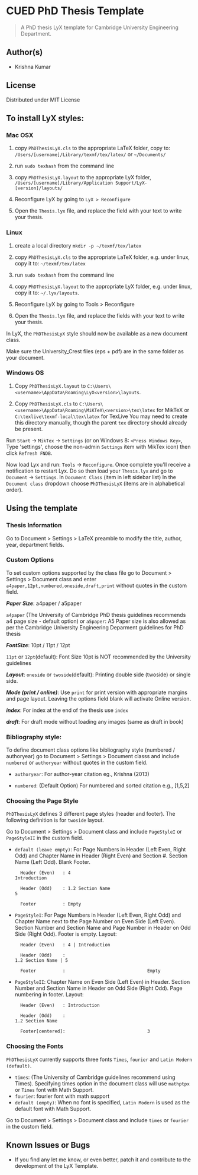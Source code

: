 CUED PhD Thesis Template
========================
> A PhD thesis LyX template for Cambridge University Engineering Department.

## Author(s)
*   Krishna Kumar

## License
Distributed under MIT License

## To install LyX styles:

### Mac OSX

1. copy `PhDThesisLyX.cls` to the appropriate LaTeX folder, copy to: `/Users/[username]/Library/texmf/tex/latex/` or `~/Documents/`

2. run `sudo texhash` from the command line

3. copy `PhDThesisLyX.layout` to the appropriate LyX folder, `/Users/[username]/Library/Application Support/LyX-[version]/layouts/`

4. Reconfigure LyX by going to `LyX > Reconfigure`

5. Open the `Thesis.lyx` file, and replace the field with your text to write your thesis.

### Linux

1. create a local directory `mkdir -p ~/texmf/tex/latex`

2. copy `PhDThesisLyX.cls` to the appropriate LaTeX folder, e.g. under linux, copy it to: `~/texmf/tex/latex`

3. run `sudo texhash` from the command line

4. copy `PhDThesisLyX.layout` to the appropriate LyX folder, e.g. under linux, copy it to: `~/.lyx/layouts`.

5. Reconfigure LyX by going to Tools > Reconfigure

6. Open the `Thesis.lyx` file, and replace the fields with your text to write your thesis.

In LyX, the `PhDThesisLyX` style should now be available as a new document class.

Make sure the University_Crest files (eps + pdf) are in the same folder as your document.

### Windows OS

1. Copy `PhDThesisLyX.layout` to `C:\Users\<username>\AppData\Roaming\LyX<version>\layouts`.

2. Copy `PhDThesisLyX.cls` to `C:\Users\<username>\AppData\Roaming\MiKTeX\<version>\tex\latex` for MikTeX or `C:\texlive\texmf-local\tex\latex` for TexLive
   You may need to create this directory manually, though the parent `tex` directory should already be present.

Run `Start` -> `MikTex` -> `Settings` (or on Windows 8: `<Press Windows Key>`, Type 'settings', choose the non-admin 
   `Settings` item with MikTex icon) then click `Refresh FNDB`.

Now load Lyx and run: `Tools` -> `Reconfigure`. Once complete you'll receive a notification to restart Lyx.
Do so then load your `Thesis.lyx` and go to `Document` -> `Settings`. 
In `Document Class` (item in left sidebar list) In the `Document class` dropdown choose `PhDThesisLyX` (items are in alphabetical order).

## Using the template

### Thesis Information

Go to Document > Settings > LaTeX preamble to modify the title, author, year, department fields.

### Custom Options

To set custom options supported by the class file go to Document > Settings > Document class and enter `a4paper,12pt,numbered,oneside,draft,print` without quotes in the custom field.

***Paper Size***: a4paper / a5paper

`a4paper` (The University of Cambridge PhD thesis guidelines recommends a4 page size - default option) or `a5paper`: A5 Paper size is also allowed as per the Cambridge University Engineering Deparment guidelines for PhD thesis 

***FontSize***: 10pt / 11pt / 12pt

`11pt` or `12pt`(default): Font Size 10pt is NOT recommended by the University guidelines 

***Layout***: `oneside` or `twoside`(default): Printing double side (twoside) or single side.

***Mode (print / online)***: Use `print` for print version with appropriate margins and page layout. Leaving the options field blank will activate Online version. 

***index***: For index at the end of the thesis use `index`

***draft***: For draft mode without loading any images (same as draft in book) 


### Bibliography style: 

To define document class options like bibliography style (numbered / authoryear) go to Document > Settings > Document classs and include `numbered` or `authoryear` without quotes in the custom field.

* `authoryear`: For author-year citation eg., Krishna (2013)

* `numbered`: (Default Option) For numbered and sorted citation e.g., [1,5,2]


### Choosing the Page Style

`PhDThesisLyX` defines 3 different page styles (header and footer). The following definition is for `twoside` layout.

Go to Document > Settings > Document class and include `PageStyleI` or `PageStyleII` in the custom field.

* `default (leave empty)`: For Page Numbers in Header (Left Even, Right Odd) and Chapter Name in Header (Right Even) and Section #. Section Name (Left Odd). Blank Footer.

        Header (Even)   : 4                                                 Introduction 

        Header (Odd)    : 1.2 Section Name 		   			                5

        Footer 		    : Empty

* `PageStyleI`: For Page Numbers in Header (Left Even, Right Odd) and Chapter Name next to the Page Number on Even Side (Left Even). Section Number and Section Name and Page Number in Header on Odd Side (Right Odd). Footer is empty. Layout:

        Header (Even)   : 4 | Introduction 

        Header (Odd)    :                         			                1.2 Section Name | 5

        Footer 		    :                               Empty

* `PageStyleII`: Chapter Name on Even Side (Left Even) in Header. Section Number and Section Name in Header on Odd Side (Right Odd). Page numbering in footer. Layout:

        Header (Even)   : Introduction
        
        Header (Odd)    : 			   				                        1.2 Section Name
        
        Footer[centered]:                           	3

### Choosing the Fonts

`PhDThesisLyX` currently supports three fonts `Times`, `fourier` and `Latin Modern (default)`.

*   `times`: (The University of Cambridge guidelines recommend using Times). Specifying times option in the document class will use `mathptpx` or `Times` font with Math Support.
*   `fourier`: fourier font with math support
*   `default (empty)`: When no font is specified, `Latin Modern` is used as the default font with Math Support. 

Go to Document > Settings > Document class and include `times` or `fourier` in the custom field.

## Known Issues or Bugs
 
*   If you find any let me know, or even better, patch it and contribute to the development of the LyX Template.

